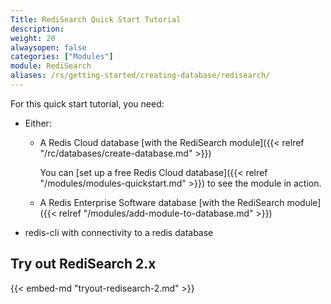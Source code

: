 ```yaml
---
Title: RediSearch Quick Start Tutorial
description:
weight: 20
alwaysopen: false
categories: ["Modules"]
module: RediSearch
aliases: /rs/getting-started/creating-database/redisearch/
---
```

For this quick start tutorial, you need:

- Either:
    - A Redis Cloud database [with the RediSearch module]({{< relref "/rc/databases/create-database.md" >}})

        You can [set up a free Redis Cloud database]({{< relref "/modules/modules-quickstart.md" >}}) to see the module in action.
    - A Redis Enterprise Software database [with the RediSearch module]({{< relref "/modules/add-module-to-database.md" >}})
- redis-cli with connectivity to a redis database

## Try out RediSearch 2.x

{{< embed-md "tryout-redisearch-2.md" >}}
